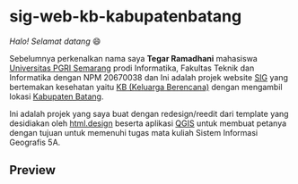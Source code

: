 # sig-web-kb-kabupatenbatang

*Halo! Selamat datang* 😄

Sebelumnya perkenalkan nama saya **Tegar Ramadhani** mahasiswa [Universitas PGRI Semarang](https://upgris.ac.id/) prodi Informatika, Fakultas Teknik dan Informatika dengan NPM 20670038 dan Ini adalah projek website [SIG](https://id.wikipedia.org/wiki/Sistem_informasi_geografis) yang bertemakan kesehatan yaitu [KB (Keluarga Berencana)](https://id.wikipedia.org/wiki/Keluarga_Berencana) dengan mengambil lokasi [Kabupaten Batang](https://id.wikipedia.org/wiki/Kabupaten_Batang).

Ini adalah projek yang saya buat dengan redesign/reedit dari template yang desidiakan oleh [html.design](https://html.design/) beserta aplikasi [QGIS](https://id.wikipedia.org/wiki/QGIS) untuk membuat petanya dengan tujuan untuk memenuhi tugas mata kuliah Sistem Informasi Geografis 5A.

## Preview
